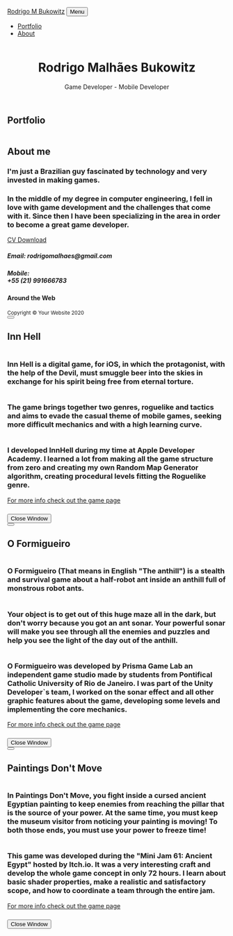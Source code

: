 <!DOCTYPE html>
<html lang="en">
    <head>
        <meta charset="utf-8" />
        <meta name="viewport" content="width=device-width, initial-scale=1, shrink-to-fit=no" />
        <meta name="description" content="" />
        <meta name="author" content="" />
        <title>Rodrigo M Bukowitz Portfolio</title>
        <!-- Favicon-->
        <link rel="icon" type="image/x-icon" href="assets/img/favicon.ico" />
        <!-- Font Awesome icons (free version)-->
        <script src="https://use.fontawesome.com/releases/v5.15.1/js/all.js" crossorigin="anonymous"></script>
        <!-- Google fonts-->
        <link href="https://fonts.googleapis.com/css?family=Montserrat:400,700" rel="stylesheet" type="text/css" />
        <link href="https://fonts.googleapis.com/css?family=Lato:400,700,400italic,700italic" rel="stylesheet" type="text/css" />
        <!-- Core theme CSS (includes Bootstrap)-->
        <link href="/css/styles.css" rel="stylesheet" />
    </head>
    <body id="page-top">
        <!-- Navigation-->
        <nav class="navbar navbar-expand-lg bg-secondary text-uppercase fixed-top" id="mainNav">
            <div class="container">
                <a class="navbar-brand js-scroll-trigger" href="#page-top">Rodrigo M Bukowitz</a>
                <button class="navbar-toggler navbar-toggler-right text-uppercase font-weight-bold bg-primary text-white rounded" type="button" data-toggle="collapse" data-target="#navbarResponsive" aria-controls="navbarResponsive" aria-expanded="false" aria-label="Toggle navigation">
                    Menu
                    <i class="fas fa-bars"></i>
                </button>
                <div class="collapse navbar-collapse" id="navbarResponsive">
                    <ul class="navbar-nav ml-auto">
                        <li class="nav-item mx-0 mx-lg-1"><a class="nav-link py-3 px-0 px-lg-3 rounded js-scroll-trigger" href="#portfolio">Portfolio</a></li>
                        <li class="nav-item mx-0 mx-lg-1"><a class="nav-link py-3 px-0 px-lg-3 rounded js-scroll-trigger" href="#about">About</a></li>
                    </ul>
                </div>
            </div>
        </nav>
        <!-- Masthead-->
        <header class="masthead bg-primary text-white text-center">
            <div class="container d-flex align-items-center flex-column">
                <!-- Masthead Avatar Image-->
                <img class="masthead-avatar mb-5" src="assets/img/portfolio/MyPhoto.png" alt="" />
                <!-- Masthead Heading-->
                <h1 class="masthead-heading text-uppercase mb-0">Rodrigo Malhães Bukowitz</h1>
                <!-- Masthead Subheading-->
                <p class="masthead-subheading font-weight-light mb-0">Game Developer - Mobile Developer</p>
            </div>
        </header>
        <!-- Portfolio Section-->
        <section class="page-section portfolio" id="portfolio">
            <div class="container">
                <!-- Portfolio Section Heading-->
                <h2 class="page-section-heading text-center text-uppercase text-secondary mb-0">Portfolio</h2>
                <!-- Portfolio Grid Items-->
                <div class="row justify-content-center">
                    <!-- Portfolio Item 1-->
                    <div class="col-md-6 col-lg-4 mb-5">
                        <div class="portfolio-item mx-auto" data-toggle="modal" data-target="#portfolioModal1">
                            <div class="portfolio-item-caption d-flex align-items-center justify-content-center h-100 w-100">
                                <div class="portfolio-item-caption-content text-center text-white"><i class="fas fa-plus fa-3x"></i></div>
                            </div>
                            <img class="img-fluid" src="assets/img/portfolio/InnHell/logo.png" alt="" />
                        </div>
                    </div>
                    <!-- Portfolio Item 2-->
                    <div class="col-md-6 col-lg-4 mb-5">
                        <div class="portfolio-item mx-auto" data-toggle="modal" data-target="#portfolioModal2">
                            <div class="portfolio-item-caption d-flex align-items-center justify-content-center h-100 w-100">
                                <div class="portfolio-item-caption-content text-center text-white"><i class="fas fa-plus fa-3x"></i></div>
                            </div>
                            <img class="img-fluid" src="assets/img/portfolio/InnHell/Formigueiro.png" alt="" />
                        </div>
                    </div>
                    <!-- Portfolio Item 3-->
                    <div class="col-md-6 col-lg-4 mb-5">
                        <div class="portfolio-item mx-auto" data-toggle="modal" data-target="#portfolioModal3">
                            <div class="portfolio-item-caption d-flex align-items-center justify-content-center h-100 w-100">
                                <div class="portfolio-item-caption-content text-center text-white"><i class="fas fa-plus fa-3x"></i></div>
                            </div>
                            <img class="img-fluid" src="assets/img/portfolio/InnHell/Move.png" alt="" />
                        </div>
                    </div>
                </div>
            </div>
        </section>
        <!-- About Section-->
        <section class="page-section bg-primary text-white mb-0" id="about">
            <div class="container">
                <!-- About Section Heading-->
                <h2 class="page-section-heading text-center text-uppercase text-white">About me</h2>
                <!-- About Section Content-->
                <h3 class="lead">I'm just a Brazilian guy fascinated by technology and very invested in making games.</h3>
                <h3 class="lead">In the middle of my degree in computer engineering, I fell in love with game development and the challenges that come with it. Since then I have been specializing in the area in order to become a great game developer.</h3>
                <!-- About Section Button-->
                <div class="text-center mt-4">
                    <a class="btn btn-xl btn-outline-light" href="assets/img/portfolio/RodrigoCVEN.pdf">
                        <i class="fas fa-download mr-2"></i>
                        CV Download
                    </a>
                </div>
            </div>
        </section>
        <!-- Footer-->
        <footer class="footer text-center">
            <div class="container">
                <div class="row">
                    <!-- Footer Location-->
                    <div class="col-lg-4 mb-5 mb-lg-0">
                        <h5 class="text mb-4">Email: rodrigomalhaes@gmail.com</h5>
                        <h5 class="text mb-4">
                            Mobile:
                            <br />
                            +55 (21) 991666783
                        </h5>
                    </div>
                    <!-- Footer Social Icons-->
                    <div class="col-lg-4 mb-5 mb-lg-0"><h4 class="text-uppercase mb-4"></h4></div>
                    <div class="col-lg-4 mb-5 mb-lg-0">
                        <h4 class="text-uppercase mb-4">Around the Web</h4>
                        <a class="btn btn-outline-light btn-social mx-1" href="https://www.linkedin.com/in/rodrigo-malh%C3%A3es-bukowitz-5b406116b/"><i class="fab fa-fw fa-linkedin-in"></i></a>
                    </div>
                </div>
            </div>
        </footer>
        <!-- Copyright Section-->
        <div class="copyright py-4 text-center text-white">
            <div class="container"><small>Copyright © Your Website 2020</small></div>
        </div>
        <!-- Scroll to Top Button (Only visible on small and extra-small screen sizes)-->
        <div class="scroll-to-top d-lg-none position-fixed">
            <a class="js-scroll-trigger d-block text-center text-white rounded" href="#page-top"><i class="fa fa-chevron-up"></i></a>
        </div>
        <!-- Portfolio Modals-->
        <!-- Portfolio Modal 1-->
        <div class="portfolio-modal modal fade" id="portfolioModal1" tabindex="-1" role="dialog" aria-labelledby="portfolioModal1Label" aria-hidden="true">
            <div class="modal-dialog modal-xl" role="document">
                <div class="modal-content">
                    <button class="close" type="button" data-dismiss="modal" aria-label="Close">
                        <span aria-hidden="true"><i class="fas fa-times"></i></span>
                    </button>
                    <div class="modal-body text-center">
                        <div class="container">
                            <div class="row justify-content-center">
                                <div class="col-lg-8">
                                    <!-- Portfolio Modal - Title-->
                                    <h2 class="portfolio-modal-title text-secondary text-uppercase mb-0" id="portfolioModal1Label">Inn Hell</h2>
                                    <p class="mb-5"></p>
                                    <!-- Portfolio Modal - Image-->
                                    <img class="img-fluid rounded mb-5" src="assets/img/portfolio/InnHell/intro.gif" alt="" />
                                    <!-- Portfolio Modal - Text-->
                                    <h3 class="mb-5">Inn Hell is a digital game, for iOS, in which the protagonist, with the help of the Devil, must smuggle beer into the skies in exchange for his spirit being free from eternal torture.</h3>
                                    <img class="img-fluid rounded mb-5" src="assets/img/portfolio/InnHell/menu.png" alt="" />
                                    <h3 class="mb-5">The game brings together two genres, roguelike and tactics and aims to evade the casual theme of mobile games, seeking more difficult mechanics and with a high learning curve.</h3>
                                    <img class="img-fluid rounded mb-5" src="assets/img/portfolio/InnHell/game.png" alt="" />
                                    <h3 class="mb-5">I developed InnHell during my time at Apple Developer Academy. I learned a lot from making all the game structure from zero and creating my own Random Map Generator algorithm, creating procedural levels fitting the Roguelike genre.</h3>
                                    <a href="https://www.behance.net/gallery/90702563/Inn-Hell">For more info check out the game page</a>
                                    <h3 class="mb-5"></h3>
                                    <button class="btn btn-primary" data-dismiss="modal">
                                        <i class="fas fa-times fa-fw"></i>
                                        Close Window
                                    </button>
                                </div>
                            </div>
                        </div>
                    </div>
                </div>
            </div>
        </div>
        <!-- Portfolio Modal 2-->
        <div class="portfolio-modal modal fade" id="portfolioModal2" tabindex="-1" role="dialog" aria-labelledby="portfolioModal2Label" aria-hidden="true">
            <div class="modal-dialog modal-xl" role="document">
                <div class="modal-content">
                    <button class="close" type="button" data-dismiss="modal" aria-label="Close">
                        <span aria-hidden="true"><i class="fas fa-times"></i></span>
                    </button>
                    <div class="modal-body text-center">
                        <div class="container">
                            <div class="row justify-content-center">
                                <div class="col-lg-8">
                                    <!-- Portfolio Modal - Title-->
                                    <h2 class="portfolio-modal-title text-secondary text-uppercase mb-0" id="portfolioModal1Label">O Formigueiro</h2>
                                    <p class="mb-5"></p>
                                    <!-- Portfolio Modal - Image-->
                                    <img class="img-fluid rounded mb-5" src="assets/img/portfolio/InnHell/gif1.gif" alt="" />
                                    <!-- Portfolio Modal - Text-->
                                    <h3 class="mb-5">O Formigueiro (That means in English "The anthill") is a stealth and survival game about a half-robot ant inside an anthill full of monstrous robot ants.</h3>
                                    <img class="img-fluid rounded mb-5" src="assets/img/portfolio/InnHell/gif2.gif" alt="" />
                                    <h3 class="mb-5">Your object is to get out of this huge maze all in the dark, but don't worry because you got an ant sonar. Your powerful sonar will make you see through all the enemies and puzzles and help you see the light of the day out of the anthill.</h3>
                                    <img class="img-fluid rounded mb-5" src="assets/img/portfolio/InnHell/Formiga2.png" alt="" />
                                    <h3 class="mb-5">O Formigueiro was developed by Prisma Game Lab an independent game studio made by students from Pontifical Catholic University of Rio de Janeiro. I was part of the Unity Developer`s team, I worked on the sonar effect and all other graphic features about the game, developing some levels and implementing the core mechanics.</h3>
                                    <a href="https://prismagamelab.itch.io/oformigueiro">For more info check out the game page</a>
                                    <h3 class="mb-5"></h3>
                                    <button class="btn btn-primary" data-dismiss="modal">
                                        <i class="fas fa-times fa-fw"></i>
                                        Close Window
                                    </button>
                                </div>
                            </div>
                        </div>
                    </div>
                </div>
            </div>
        </div>
        <!-- Portfolio Modal 3-->
        <div class="portfolio-modal modal fade" id="portfolioModal3" tabindex="-1" role="dialog" aria-labelledby="portfolioModal3Label" aria-hidden="true">
            <div class="modal-dialog modal-xl" role="document">
                <div class="modal-content">
                    <button class="close" type="button" data-dismiss="modal" aria-label="Close">
                        <span aria-hidden="true"><i class="fas fa-times"></i></span>
                    </button>
                    <div class="modal-body text-center">
                        <div class="container">
                            <div class="row justify-content-center">
                                <div class="col-lg-8">
                                    <!-- Portfolio Modal - Title-->
                                    <h2 class="portfolio-modal-title text-secondary text-uppercase mb-0" id="portfolioModal3Label">Paintings Don't Move</h2>
                                    <!-- Portfolio Modal - Image-->
                                    <img class="img-fluid rounded mb-5" src="assets/img/portfolio/InnHell/Move2.png" alt="" />
                                    <!-- Portfolio Modal - Text-->
                                    <h3 class="mb-5">In Paintings Don't Move, you fight inside a cursed ancient Egyptian painting to keep enemies from reaching the pillar that is the source of your power. At the same time, you must keep the museum visitor from noticing your painting is moving! To both those ends, you must use your power to freeze time!</h3>
                                    <img class="img-fluid rounded mb-5" src="assets/img/portfolio/InnHell/Move3.png" alt="" />
                                    <h3 class="mb-5">This game was developed during the "Mini Jam 61: Ancient Egypt" hosted by Itch.io. It was a very interesting craft and develop the whole game concept in only 72 hours. I learn about basic shader properties, make a realistic and satisfactory scope, and how to coordinate a team through the entire jam.</h3>
                                    <a href="https://tehvict.itch.io/paintings-dont-move">For more info check out the game page</a>
                                    <h3 class="mb-5"></h3>
                                    <button class="btn btn-primary" data-dismiss="modal">
                                        <i class="fas fa-times fa-fw"></i>
                                        Close Window
                                    </button>
                                </div>
                            </div>
                        </div>
                    </div>
                </div>
            </div>
        </div>
        <!-- Bootstrap core JS-->
        <script src="https://cdnjs.cloudflare.com/ajax/libs/jquery/3.5.1/jquery.min.js"></script>
        <script src="https://cdn.jsdelivr.net/npm/bootstrap@4.5.3/dist/js/bootstrap.bundle.min.js"></script>
        <!-- Third party plugin JS-->
        <script src="https://cdnjs.cloudflare.com/ajax/libs/jquery-easing/1.4.1/jquery.easing.min.js"></script>
        <!-- Contact form JS-->
        <script src="assets/mail/jqBootstrapValidation.js"></script>
        <script src="assets/mail/contact_me.js"></script>
        <!-- Core theme JS-->
        <script src="js/scripts.js"></script>
    </body>
</html>
